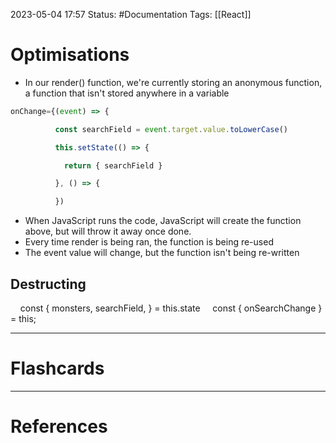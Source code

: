 2023-05-04 17:57
Status: #Documentation 
Tags: [[React]]

# Optimisations

* In our render() function, we're currently storing an anonymous function, a function that isn't stored anywhere in a variable

```javascript
onChange={(event) => {

          const searchField = event.target.value.toLowerCase()

          this.setState(() => {

            return { searchField }

          }, () => {

          })
```

* When JavaScript runs the code, JavaScript will create the function above, but will throw it away once done. 
* Every time render is being ran, the function is being re-used
* The event value will change, but the function isn't being re-written

## Destructing

    const { monsters, searchField, } = this.state
    const { onSearchChange } = this;







___
# Flashcards



---
# References
